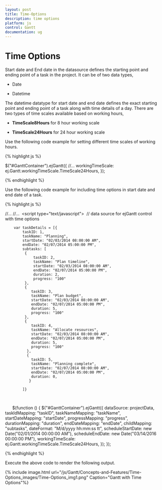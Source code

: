 ```yaml
---
layout: post
title: Time-Options
description: time options
platform: js
control: Gantt
documentation: ug
---
```


# Time Options

Start date and End date in the datasource defines the starting point and ending point of a task in the project. It can be of two data types,

* Date 

* Datetime

The datetime datatype for start date and end date defines the exact starting point and ending point of a task along with time details of a day. There are two types of time scales available based on working hours,

* **TimeScale8Hours**  for 8 hour working scale

* **TimeScale24Hours** for 24 hour working scale

Use the following code example for setting different time scales of working hours.

{% highlight js %}


$("#GanttContainer").ejGantt({
    //...
    workingTimeScale: ej.Gantt.workingTimeScale.TimeScale24Hours,
});


{% endhighlight %}



Use the following code example for including time options in start date and end date of a task.

{% highlight js %}


//...
//... 
<script type="text/javascript"> 
// data source for ejGantt control with time options

        var taskDetails = [{
            taskID: 1,
            taskName: "Planning",
            startDate: "02/03/2014 08:00:00 AM",
            endDate: "02/07/2014 05:00:00 PM",
            subtasks: [
             { 
                 taskID: 2,
                 taskName: "Plan timeline", 
                 startDate: "02/03/2014 08:00:00 AM", 
                 endDate: "02/07/2014 05:00:00 PM",
                 duration: 2, 
                 progress: "100" 
             },
             {
                taskID: 3, 
                taskName: "Plan budget", 
                startDate: "02/03/2014 08:00:00 AM", 
                endDate: "02/07/2014 05:00:00 PM", 
                duration: 5, 
                progress: "100"
             },
             { 
                taskID: 4, 
                taskName: "Allocate resources",
                startDate: "02/03/2014 08:00:00 AM",
                endDate: "02/07/2014 05:00:00 PM", 
                duration: 5, 
                progress: "100"
              },
              { 
                taskID: 5, 
                taskName: "Planning complete", 
                startDate: "02/07/2014 08:00:00 AM", 
                endDate: "02/07/2014 05:00:00 PM", 
                duration: 0,
               }

            ]}

</script> 
</head> 
<body> 
<!--Add  Gantt control here-->
<div id="GanttContainer"></div> 
<script type="text/javascript">
    $(function () {
        $("#GanttContainer").ejGantt({
                dataSource: projectData,
                taskIdMapping: "taskID",
                taskNameMapping: "taskName",
                startDateMapping: "startDate",
                progressMapping: "progress",
                durationMapping: "duration",
                endDateMapping: "endDate",
                childMapping: "subtasks",
                dateFormat: "M/d/yyyy hh:mm:ss tt",
                scheduleStartDate: new Date("02/01/2014 00:00:00 AM"),
                scheduleEndDate: new Date("03/14/2016 00:00:00 PM"), 
                workingTimeScale: ej.Gantt.workingTimeScale.TimeScale24Hours,
                });
            });
</script>
 </body> 
</html> 



{% endhighlight %}



Execute the above code to render the following output.

{% include image.html url="/js/Gantt/Concepts-and-Features/Time-Options_images/Time-Options_img1.png" Caption="Gantt with Time Options"%}

